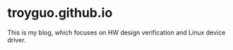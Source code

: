 # troyguo.github.io
This is my blog, which focuses on HW design verification and Linux device driver.

